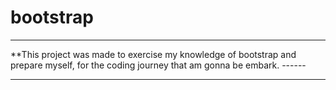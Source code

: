 # bootstrap
 ------

**This project was made to exercise my knowledge of bootstrap and prepare myself, for the coding journey that am gonna be embark. ------


 ------
